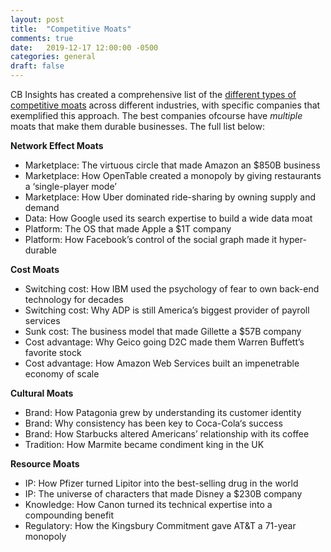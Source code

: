 ```yaml
---
layout: post
title:  "Competitive Moats"
comments: true
date:   2019-12-17 12:00:00 -0500
categories: general
draft: false
---
```


CB Insights has created a comprehensive list of the [different types of competitive moats](https://www.cbinsights.com/research/report/business-moats-competitive-advantage/) across different industries, with specific companies that exemplified this approach. The best companies ofcourse have _multiple_ moats that make them durable businesses. The full list below:

**Network Effect Moats**
* Marketplace: The virtuous circle that made Amazon an $850B business
* Marketplace: How OpenTable created a monopoly by giving restaurants a ‘single-player mode’
* Marketplace: How Uber dominated ride-sharing by owning supply and demand
* Data: How Google used its search expertise to build a wide data moat
* Platform: The OS that made Apple a $1T company
* Platform: How Facebook’s control of the social graph made it hyper-durable

**Cost Moats**
* Switching cost: How IBM used the psychology of fear to own back-end technology for decades
* Switching cost: Why ADP is still America’s biggest provider of payroll services
* Sunk cost: The business model that made Gillette a $57B company
* Cost advantage: Why Geico going D2C made them Warren Buffett’s favorite stock
* Cost advantage: How Amazon Web Services built an impenetrable economy of scale

**Cultural Moats**
* Brand: How Patagonia grew by understanding its customer identity
* Brand: Why consistency has been key to Coca-Cola‘s success
* Brand: How Starbucks altered Americans’ relationship with its coffee
* Tradition: How Marmite became condiment king in the UK

**Resource Moats**
* IP: How Pfizer turned Lipitor into the best-selling drug in the world
* IP: The universe of characters that made Disney a $230B company
* Knowledge: How Canon turned its technical expertise into a compounding benefit
* Regulatory: How the Kingsbury Commitment gave AT&T a 71-year monopoly